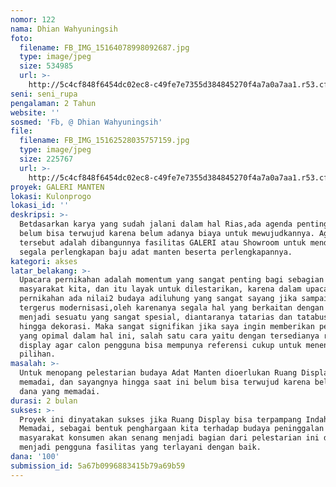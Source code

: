 ```yaml
---
nomor: 122
nama: Dhian Wahyuningsih
foto:
  filename: FB_IMG_15164078998092687.jpg
  type: image/jpeg
  size: 534985
  url: >-
    http://5c4cf848f6454dc02ec8-c49fe7e7355d384845270f4a7a0a7aa1.r53.cf2.rackcdn.com/cfe22e32-7aa1-4110-a897-8a70699912ec/FB_IMG_15164078998092687.jpg
seni: seni_rupa
pengalaman: 2 Tahun
website: ''
sosmed: 'Fb, @ Dhian Wahyuningsih'
file:
  filename: FB_IMG_15162528035757159.jpg
  type: image/jpeg
  size: 225767
  url: >-
    http://5c4cf848f6454dc02ec8-c49fe7e7355d384845270f4a7a0a7aa1.r53.cf2.rackcdn.com/a7cb7dbb-6a52-4f6e-9eeb-8c06328a2659/FB_IMG_15162528035757159.jpg
proyek: GALERI MANTEN
lokasi: Kulonprogo
lokasi_id: ''
deskripsi: >-
  Betdasarkan karya yang sudah jalani dalam hal Rias,ada agenda penting yang
  belum bisa terwujud karena belum adanya biaya untuk mewujudkannya. Agenda
  tersebut adalah dibangunnya fasilitas GALERI atau Showroom untuk mendisplay
  segala perlengkapan baju adat manten beserta perlengkapannya.
kategori: akses
latar_belakang: >-
  Upacara pernikahan adalah momentum yang sangat penting bagi sebagian besar
  masyarakat kita, dan itu layak untuk dilestarikan, karena dalam upacara adat
  pernikahan ada nilai2 budaya adiluhung yang sangat sayang jika sampai hilang
  tergerus modernisasi,oleh karenanya segala hal yang berkaitan dengan hal itu
  menjadi sesuatu yang sangat spesial, diantaranya tatarias dan tatabusananya
  hingga dekorasi. Maka sangat signifikan jika saya ingin memberikan pelayanan
  yang opimal dalam hal ini, salah satu cara yaitu dengan tersedianya ruang
  display agar calon pengguna bisa mempunya referensi cukup untuk menentukan
  pilihan.
masalah: >-
  Untuk menopang pelestarian budaya Adat Manten dioerlukan Ruang Display yang
  memadai, dan sayangnya hingga saat ini belum bisa terwujud karena belum adanya
  dana yang memadai.
durasi: 2 bulan
sukses: >-
  Proyek ini dinyatakan sukses jika Ruang Display bisa terpampang Indah,Rapi dan
  Memadai, sebagai bentuk penghargaan kita terhadap budaya peninggalan Leluhur,
  masyarakat konsumen akan senang menjadi bagian dari pelestarian ini dengan
  menjadi pengguna fasilitas yang terlayani dengan baik.
dana: '100'
submission_id: 5a67b0996883415b79a69b59
---
```

